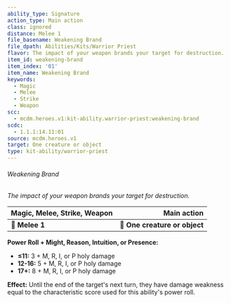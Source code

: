 ```yaml
---
ability_type: Signature
action_type: Main action
class: ignored
distance: Melee 1
file_basename: Weakening Brand
file_dpath: Abilities/Kits/Warrior Priest
flavor: The impact of your weapon brands your target for destruction.
item_id: weakening-brand
item_index: '01'
item_name: Weakening Brand
keywords:
  - Magic
  - Melee
  - Strike
  - Weapon
scc:
  - mcdm.heroes.v1:kit-ability.warrior-priest:weakening-brand
scdc:
  - 1.1.1:14.11:01
source: mcdm.heroes.v1
target: One creature or object
type: kit-ability/warrior-priest
---
```


###### Weakening Brand

*The impact of your weapon brands your target for destruction.*

| **Magic, Melee, Strike, Weapon** |               **Main action** |
| -------------------------------- | ----------------------------: |
| **📏 Melee 1**                   | **🎯 One creature or object** |

**Power Roll + Might, Reason, Intuition, or Presence:**

- **≤11:** 3 + M, R, I, or P holy damage
- **12-16:** 5 + M, R, I, or P holy damage
- **17+:** 8 + M, R, I, or P holy damage

**Effect:** Until the end of the target's next turn, they have damage weakness equal to the characteristic score used for this ability's power roll.
